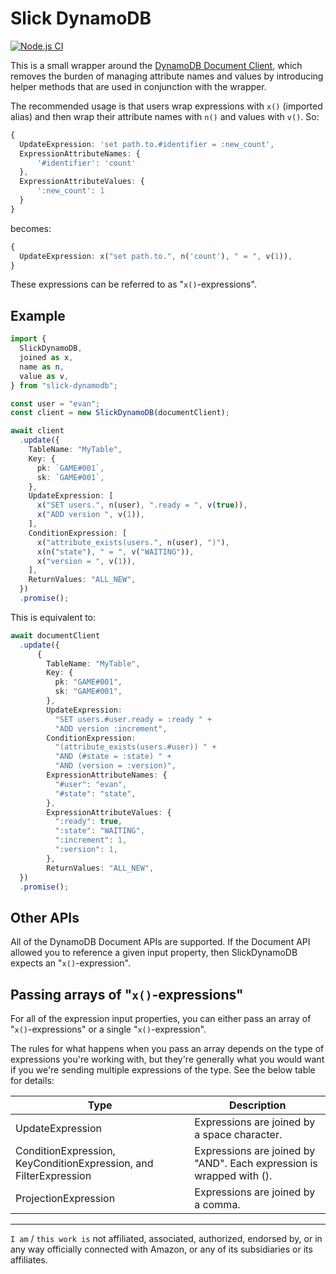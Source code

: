 # Slick DynamoDB

[![Node.js CI](https://github.com/evanandrewrose/slick-dynamodb/actions/workflows/node.js.yml/badge.svg)](https://github.com/evanandrewrose/slick-dynamodb/actions/workflows/node.js.yml)

This is a small wrapper around the [DynamoDB Document
Client](https://docs.aws.amazon.com/AWSJavaScriptSDK/latest/AWS/DynamoDB/DocumentClient.html), which
removes the burden of managing attribute names and values by introducing helper methods that are
used in conjunction with the wrapper.

The recommended usage is that users wrap expressions with `x()` (imported alias) and then wrap their
attribute names with `n()` and values with `v()`. So:

```typescript
{
  UpdateExpression: 'set path.to.#identifier = :new_count',
  ExpressionAttributeNames: {
      '#identifier': 'count'
  },
  ExpressionAttributeValues: {
      ':new_count': 1
  }
}
```

becomes:

```typescript
{
  UpdateExpression: x("set path.to.", n('count'), " = ", v(1)),
}
```

These expressions can be referred to as "`x()`-expressions".

## Example

```typescript
import {
  SlickDynamoDB,
  joined as x,
  name as n,
  value as v,
} from "slick-dynamodb";

const user = "evan";
const client = new SlickDynamoDB(documentClient);

await client
  .update({
    TableName: "MyTable",
    Key: {
      pk: `GAME#001`,
      sk: `GAME#001`,
    },
    UpdateExpression: [
      x("SET users.", n(user), ".ready = ", v(true)),
      x("ADD version ", v(1)),
    ],
    ConditionExpression: [
      x("attribute_exists(users.", n(user), ")"),
      x(n("state"), " = ", v("WAITING")),
      x("version = ", v(1)),
    ],
    ReturnValues: "ALL_NEW",
  })
  .promise();
```

This is equivalent to:

```typescript
await documentClient
  .update({
      {
        TableName: "MyTable",
        Key: {
          pk: "GAME#001",
          sk: "GAME#001",
        },
        UpdateExpression:
          "SET users.#user.ready = :ready " +
          "ADD version :increment",
        ConditionExpression:
          "(attribute_exists(users.#user)) " +
          "AND (#state = :state) " +
          "AND (version = :version)",
        ExpressionAttributeNames: {
          "#user": "evan",
          "#state": "state",
        },
        ExpressionAttributeValues: {
          ":ready": true,
          ":state": "WAITING",
          ":increment": 1,
          ":version": 1,
        },
        ReturnValues: "ALL_NEW",
  })
  .promise();
```

## Other APIs

All of the DynamoDB Document APIs are supported. If the Document API allowed you to reference a
given input property, then SlickDynamoDB expects an "`x()`-expression".

## Passing arrays of "`x()`-expressions"

For all of the expression input properties, you can either pass an array of "`x()`-expressions" or
a single "`x()`-expression".

The rules for what happens when you pass an array depends on the type of expressions you're working
with, but they're generally what you would want if you we're sending multiple expressions of the
type. See the below table for details:

| Type                                                              | Description                                                          |
| ----------------------------------------------------------------- | -------------------------------------------------------------------- |
| UpdateExpression                                                  | Expressions are joined by a space character.                         |
| ConditionExpression, KeyConditionExpression, and FilterExpression | Expressions are joined by "AND". Each expression is wrapped with (). |
| ProjectionExpression                                              | Expressions are joined by a comma.                                   |

---

`I am` / `this work is` not affiliated, associated, authorized, endorsed by, or in any way
officially connected with Amazon, or any of its subsidiaries or its affiliates.
